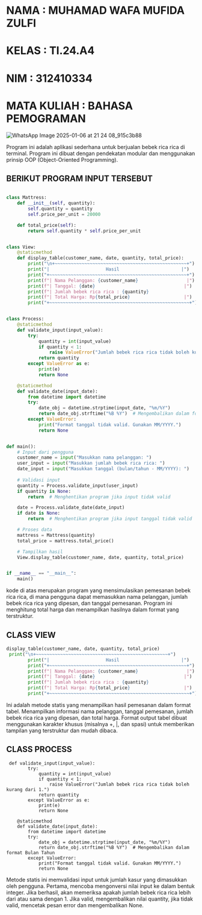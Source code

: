 # NAMA        : MUHAMAD WAFA MUFIDA ZULFI
# KELAS       : TI.24.A4
# NIM         : 312410334
# MATA KULIAH : BAHASA PEMOGRAMAN

![WhatsApp Image 2025-01-06 at 21 24 08_915c3b88](https://github.com/user-attachments/assets/fec81526-e7cc-4773-b109-c13715a2195d)

Program ini adalah aplikasi sederhana untuk berjualan bebek rica rica di terminal. Program ini dibuat dengan pendekatan modular dan menggunakan prinsip OOP (Object-Oriented Programming). 

## BERIKUT PROGRAM INPUT TERSEBUT

```PYTHON

class Mattress:
    def __init__(self, quantity):
        self.quantity = quantity
        self.price_per_unit = 20000

    def total_price(self):
        return self.quantity * self.price_per_unit


class View:
    @staticmethod
    def display_table(customer_name, date, quantity, total_price):
        print("\n+~~~~~~~~~~~~~~~~~~~~~~~~~~~~~~~~~~~~~~~~~~~~~~~~~+")
        print("|                     Hasil                       |")
        print("+~~~~~~~~~~~~~~~~~~~~~~~~~~~~~~~~~~~~~~~~~~~~~~~~~~~+")
        print(f"| Nama Pelanggan: {customer_name}                  |")
        print(f"| Tanggal: {date}                                 |")
        print(f"| Jumlah bebek rica rica : {quantity}                        |")
        print(f"| Total Harga: Rp{total_price}                    |")
        print("+~~~~~~~~~~~~~~~~~~~~~~~~~~~~~~~~~~~~~~~~~~~~~~~~~~~~+")


class Process:
    @staticmethod
    def validate_input(input_value):
        try:
            quantity = int(input_value)
            if quantity < 1:
                raise ValueError("Jumlah bebek rica rica tidak boleh kurang dari 1.")
            return quantity
        except ValueError as e:
            print(e)
            return None

    @staticmethod
    def validate_date(input_date):
        from datetime import datetime
        try:
            date_obj = datetime.strptime(input_date, "%m/%Y")
            return date_obj.strftime("%B %Y")  # Mengembalikan dalam format Bulan Tahun
        except ValueError:
            print("Format tanggal tidak valid. Gunakan MM/YYYY.")
            return None


def main():
    # Input dari pengguna
    customer_name = input("Masukkan nama pelanggan: ")
    user_input = input("Masukkan jumlah bebek rica rica: ")
    date_input = input("Masukkan tanggal (bulan/tahun - MM/YYYY): ")
    
    # Validasi input
    quantity = Process.validate_input(user_input)
    if quantity is None:
        return  # Menghentikan program jika input tidak valid

    date = Process.validate_date(date_input)
    if date is None:
        return  # Menghentikan program jika input tanggal tidak valid

    # Proses data
    mattress = Mattress(quantity)
    total_price = mattress.total_price()

    # Tampilkan hasil
    View.display_table(customer_name, date, quantity, total_price)


if __name__ == "__main__":
    main()
```
kode di atas merupakan program yang mensimulasikan pemesanan bebek rica rica, di mana pengguna dapat memasukkan nama pelanggan, jumlah bebek rica rica yang dipesan, dan tanggal pemesanan. Program ini menghitung total harga dan menampilkan hasilnya dalam format yang terstruktur.

## CLASS VIEW
```PYTHON
display_table(customer_name, date, quantity, total_price)
 print("\n+~~~~~~~~~~~~~~~~~~~~~~~~~~~~~~~~~~~~~~~~~~~~~~~~~+")
        print("|                     Hasil                       |")
        print("+~~~~~~~~~~~~~~~~~~~~~~~~~~~~~~~~~~~~~~~~~~~~~~~~~~~+")
        print(f"| Nama Pelanggan: {customer_name}                  |")
        print(f"| Tanggal: {date}                                 |")
        print(f"| Jumlah bebek rica rica : {quantity}                        |")
        print(f"| Total Harga: Rp{total_price}                    |")
        print("+~~~~~~~~~~~~~~~~~~~~~~~~~~~~~~~~~~~~~~~~~~~~~~~~~~~~+")
```

Ini adalah metode statis yang menampilkan hasil pemesanan dalam format tabel.
Menampilkan informasi nama pelanggan, tanggal pemesanan, jumlah bebek rica rica yang dipesan, dan total harga.
Format output tabel dibuat menggunakan karakter khusus (misalnya +, |, dan spasi) untuk memberikan tampilan yang terstruktur dan mudah dibaca.

## CLASS PROCESS
```PYHTON
 def validate_input(input_value):
        try:
            quantity = int(input_value)
            if quantity < 1:
                raise ValueError("Jumlah bebek rica rica tidak boleh kurang dari 1.")
            return quantity
        except ValueError as e:
            print(e)
            return None

    @staticmethod
    def validate_date(input_date):
        from datetime import datetime
        try:
            date_obj = datetime.strptime(input_date, "%m/%Y")
            return date_obj.strftime("%B %Y")  # Mengembalikan dalam format Bulan Tahun
        except ValueError:
            print("Format tanggal tidak valid. Gunakan MM/YYYY.")
            return None
```
Metode statis ini memvalidasi input untuk jumlah kasur yang dimasukkan oleh pengguna.
Pertama, mencoba mengonversi nilai input ke dalam bentuk integer. Jika berhasil, akan memeriksa apakah jumlah bebek rica rica lebih dari atau sama dengan 1.
Jika valid, mengembalikan nilai quantity, jika tidak valid, mencetak pesan error dan mengembalikan None.

